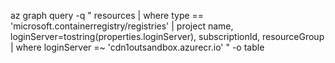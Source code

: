 az graph query -q "
resources
| where type == 'microsoft.containerregistry/registries'
| project name, loginServer=tostring(properties.loginServer), subscriptionId, resourceGroup
| where loginServer =~ 'cdn1outsandbox.azurecr.io'
" -o table